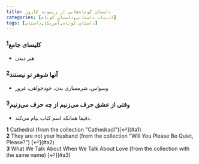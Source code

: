 ```yaml
---
title: داستان‌ کوتاه‌هایی از ریموند کارور
categories: [ادبیات داستانی,داستان کوتاه]
tags: [داستان کوتاه,آمریکا,داستان]
---
```


### کلیسای جامع<sup id="a1">[1](#f1)</sup>
- هنر دیدن

### آنها شوهر تو نیستند<sup id="a2">[2](#f2)</sup>
- وسواس، شرمساری بدن، خودخواهی، غرور


### وقتی از عشق حرف می‌زنیم از چه حرف می‌زنیم<sup id="a3">[3](#f3)</sup>
- دقیقا همانکه اسم کتاب بیام می‌کند. 


<div id="footnote">
<b id="f1">1</b> Cathedral (from the collection "Cathedradl")[↩](#a1)
<br><b id="f2">2</b> They are not your husband (from the collection "Will You Please Be Quiet, Please?") [↩](#a2)
<br><b id="f3">3</b> What We Talk About When We Talk About Love (from the collection with the same name) [↩](#a3)
</id>